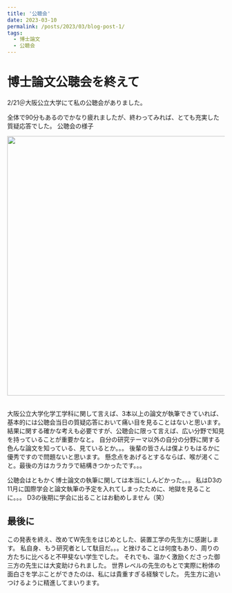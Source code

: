 ```yaml
---
title: '公聴会'
date: 2023-03-10
permalink: /posts/2023/03/blog-post-1/
tags:
  - 博士論文
  - 公聴会
---
```




博士論文公聴会を終えて
======
2/21＠大阪公立大学にて私の公聴会がありました。


全体で90分もあるのでかなり疲れましたが、終わってみれば、とても充実した質疑応答でした。
公聴会の様子

<div style="text-align: left;">
<img src='/images/公聴会.img' width="600">
</div>  
<br>  



大阪公立大学化学工学科に関して言えば、3本以上の論文が執筆できていれば、
基本的には公聴会当日の質疑応答において痛い目を見ることはないと思います。
結果に関する確かな考えも必要ですが、公聴会に限って言えば、広い分野で知見を持っていることが重要かなと。
自分の研究テーマ以外の自分の分野に関する色んな論文を知っている、見ているとか。。。
後輩の皆さんは僕よりもはるかに優秀ですので問題ないと思います。
懸念点をあげるとするならば、喉が渇くこと。最後の方はカラカラで結構きつかったです。。。

公聴会はともかく博士論文の執筆に関しては本当にしんどかった。。。
私はD3の11月に国際学会と論文執筆の予定を入れてしまったために、地獄を見ることに。。。
D3の後期に学会に出ることはお勧めしません（笑）


最後に
------
この発表を終え、改めてW先生をはじめとした、装置工学の先生方に感謝します。
私自身、もう研究者として駄目だ。。。と挫けることは何度もあり、周りの方たちに比べると不甲斐ない学生でした。
それでも、温かく激励くださった御三方の先生には大変助けられました。
世界レベルの先生のもとで実際に粉体の面白さを学ぶことができたのは、私には貴重すぎる経験でした。
先生方に追いつけるように精進してまいります。
